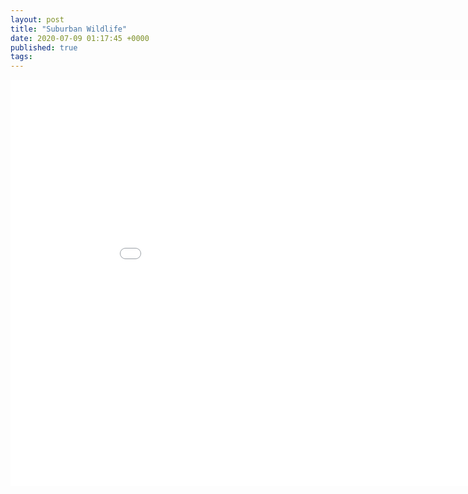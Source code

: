 ```yaml
---
layout: post
title: "Suburban Wildlife"
date: 2020-07-09 01:17:45 +0000
published: true
tags:
---
```

<iframe width="950" height="650" src="//dc25.github.io/askMetaGallery/#/dave20477/2020_07_08__photoMedley" style="border:none;" allowfullscreen></iframe>



